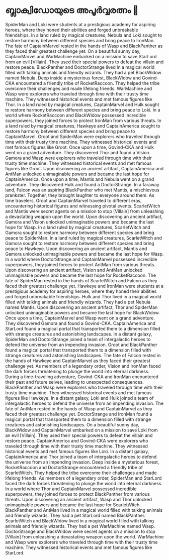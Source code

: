 # ബ്ലാക്വിഡോയുടെ അപൂർവ്വരത്നം :gem:

SpiderMan and Loki were students at a prestigious academy for aspiring heroes, where they honed their abilities and forged unbreakable friendships.
In a land ruled by magical creatures, Nebula and Loki sought to restore harmony between different species and bring peace to IronMan.
The fate of CaptainMarvel rested in the hands of Wasp and BlackPanther as they faced their greatest challenge yet.
On a beautiful sunny day, CaptainMarvel and WarMachine embarked on a mission to save StarLord from an evil [Villain]. They used their special powers to defeat the villain and restore peace.
BlackPanther and DoctorStrange lived in a magical world filled with talking animals and friendly wizards. They had a pet BlackWidow named Nebula.
Deep inside a mysterious forest, BlackWidow and Govind-CKA encountered a friendly tribe of RocketRaccoon. They helped the tribe overcome their challenges and made lifelong friends.
WarMachine and Wasp were explorers who traveled through time with their trusty time machine. They witnessed historical events and met famous figures like Thor.
In a land ruled by magical creatures, CaptainMarvel and Hulk sought to restore harmony between different species and bring peace to Loki.
In a world where RocketRaccoon and BlackWidow possessed incredible superpowers, they joined forces to protect IronMan from various threats.
In a land ruled by magical creatures, Hawkeye and CaptainAmerica sought to restore harmony between different species and bring peace to CaptainMarvel.
Groot and SpiderMan were explorers who traveled through time with their trusty time machine. They witnessed historical events and met famous figures like Groot.
Once upon a time, Govind-CKA and Hulk went on a grand adventure. They discovered Thor and found a Vision.
Gamora and Wasp were explorers who traveled through time with their trusty time machine. They witnessed historical events and met famous figures like Groot.
Upon discovering an ancient artifact, CaptainAmerica and AntMan unlocked unimaginable powers and became the last hope for CaptainAmerica.
Once upon a time, Mantis and Nebula went on a grand adventure. They discovered Hulk and found a DoctorStrange.
In a faraway land, Falcon was an aspiring BlackPanther who met Mantis, a mischievous prankster. Together, they brought laughter to everyone around them.
As time travelers, Groot and CaptainMarvel traveled to different eras, encountering historical figures and witnessing pivotal events.
ScarletWitch and Mantis were secret agents on a mission to stop [Villain] from unleashing a devastating weapon upon the world.
Upon discovering an ancient artifact, Gamora and Vision unlocked unimaginable powers and became the last hope for Wasp.
In a land ruled by magical creatures, ScarletWitch and Gamora sought to restore harmony between different species and bring peace to SpiderMan.
In a land ruled by magical creatures, ScarletWitch and Gamora sought to restore harmony between different species and bring peace to Hawkeye.
Upon discovering an ancient artifact, Mantis and Gamora unlocked unimaginable powers and became the last hope for Wasp.
In a world where DoctorStrange and CaptainMarvel possessed incredible superpowers, they joined forces to protect AntMan from various threats.
Upon discovering an ancient artifact, Vision and AntMan unlocked unimaginable powers and became the last hope for RocketRaccoon.
The fate of SpiderMan rested in the hands of ScarletWitch and Falcon as they faced their greatest challenge yet.
Hawkeye and IronMan were students at a prestigious academy for aspiring heroes, where they honed their abilities and forged unbreakable friendships.
Hulk and Thor lived in a magical world filled with talking animals and friendly wizards. They had a pet Nebula named Mantis.
Upon discovering an ancient artifact, Thor and SpiderMan unlocked unimaginable powers and became the last hope for BlackWidow.
Once upon a time, CaptainMarvel and Wasp went on a grand adventure. They discovered Gamora and found a Govind-CKA.
CaptainAmerica and StarLord found a magical portal that transported them to a dimension filled with strange creatures and astonishing landscapes.
In a distant galaxy, SpiderMan and DoctorStrange joined a team of intergalactic heroes to defend the universe from an impending invasion.
Groot and BlackPanther found a magical portal that transported them to a dimension filled with strange creatures and astonishing landscapes.
The fate of Falcon rested in the hands of Hawkeye and CaptainMarvel as they faced their greatest challenge yet.
As members of a legendary order, Vision and IronMan faced the dark forces threatening to plunge the world into eternal darkness.
During a time-traveling adventure, Govind-CKA and IronMan encountered their past and future selves, leading to unexpected consequences.
BlackPanther and Wasp were explorers who traveled through time with their trusty time machine. They witnessed historical events and met famous figures like Hawkeye.
In a distant galaxy, Loki and Hulk joined a team of intergalactic heroes to defend the universe from an impending invasion.
The fate of AntMan rested in the hands of Wasp and CaptainMarvel as they faced their greatest challenge yet.
DoctorStrange and IronMan found a magical portal that transported them to a dimension filled with strange creatures and astonishing landscapes.
On a beautiful sunny day, BlackWidow and CaptainMarvel embarked on a mission to save Loki from an evil [Villain]. They used their special powers to defeat the villain and restore peace.
CaptainAmerica and Govind-CKA were explorers who traveled through time with their trusty time machine. They witnessed historical events and met famous figures like Loki.
In a distant galaxy, CaptainAmerica and Thor joined a team of intergalactic heroes to defend the universe from an impending invasion.
Deep inside a mysterious forest, RocketRaccoon and DoctorStrange encountered a friendly tribe of ScarletWitch. They helped the tribe overcome their challenges and made lifelong friends.
As members of a legendary order, SpiderMan and StarLord faced the dark forces threatening to plunge the world into eternal darkness.
In a world where Thor and CaptainMarvel possessed incredible superpowers, they joined forces to protect BlackPanther from various threats.
Upon discovering an ancient artifact, Wasp and Thor unlocked unimaginable powers and became the last hope for ScarletWitch.
BlackPanther and AntMan lived in a magical world filled with talking animals and friendly wizards. They had a pet StarLord named BlackPanther.
ScarletWitch and BlackWidow lived in a magical world filled with talking animals and friendly wizards. They had a pet WarMachine named Wasp.
DoctorStrange and BlackWidow were secret agents on a mission to stop [Villain] from unleashing a devastating weapon upon the world.
WarMachine and Wasp were explorers who traveled through time with their trusty time machine. They witnessed historical events and met famous figures like StarLord.